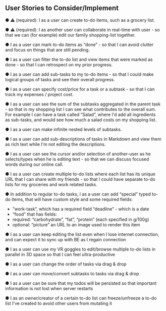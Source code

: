 ## User Stories to Consider/Implement
● ⚠️ (required): I as a user can create to-do items, such as a grocery list.

● ⚠️ (required): I as another user can collaborate in real-time with user - so that we
can (for example) edit our family shopping-list together.

● I as a user can mark to-do items as “done” - so that I can avoid clutter and focus on
things that are still pending.

● I as a user can filter the to-do list and view items that were marked as done - so that I
can retrospect on my prior progress.

● I as a user can add sub-tasks to my to-do items - so that I could make logical groups
of tasks and see their overall progress.

● I as a user can specify cost/price for a task or a subtask - so that I can track my
expenses / project cost.

● I as a user can see the sum of the subtasks aggregated in the parent task - so that in
my shopping list I can see what contributes to the overall sum. For example I can
have a task called “Salad”, where I'd add all ingredients as sub-tasks, and would see
how much a salad costs on my shopping list.

● I as a user can make infinite nested levels of subtasks.

● I as a user can add sub-descriptions of tasks in Markdown and view them as rich
text while I'm not editing the descriptions.

● I as a user can see the cursor and/or selection of another-user as he selects/types
when he is editing text - so that we can discuss focused words during our online call.

● I as a user can create multiple to-do lists where each list has its unique URL that I
can share with my friends - so that I could have separate to-do lists for my groceries
and work related tasks.

● In addition to regular to-do tasks, I as a user can add “special” typed to-do items, that
will have custom style and some required fields:
- ”work-task”, which has a required field “deadline” - which is a date
- “food” that has fields:
- required: “carbohydrate”, “fat”, “protein” (each specified in g/100g)
- optional: “picture” an URL to an image used to render this item

● I as a user can keep editing the list even when I lose internet connection, and can
expect it to sync up with BE as I regain connection

● I as a user can use my VR goggles to edit/browse multiple to-do lists in parallel in 3D
space so that I can feel ultra-productive

● I as a user can change the order of tasks via drag & drop

● I as a user can move/convert subtasks to tasks via drag & drop

● I as a user can be sure that my todos will be persisted so that important information
is not lost when server restarts

● I as an owner/creator of a certain to-do list can freeze/unfreeze a to-do list I've
created to avoid other users from mutating it
